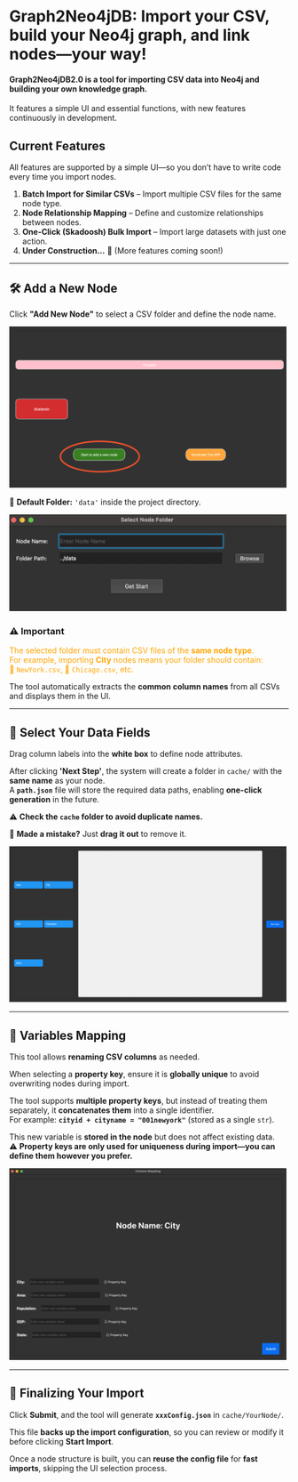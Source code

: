 # Graph2Neo4jDB: Import your CSV, build your Neo4j graph, and link nodes—your way!

#### **Graph2Neo4jDB2.0 is a tool for importing CSV data into Neo4j and building your own knowledge graph.**  
It features a simple UI and essential functions, with new features continuously in development.

## **Current Features**

All features are supported by a simple UI—so you don’t have to write code every time you import nodes.  

1. **Batch Import for Similar CSVs** – Import multiple CSV files for the same node type.  
2. **Node Relationship Mapping** – Define and customize relationships between nodes.  
3. **One-Click (Skadoosh) Bulk Import** – Import large datasets with just one action.  
4. **Under Construction...** 🚧 (More features coming soon!)  

---

## 🛠 **Add a New Node**  

Click **"Add New Node"** to select a CSV folder and define the node name.  

<img src="images/startAddNode.png" width="500">

📂 **Default Folder:** `'data'` inside the project directory.  

<img src="images/selectCsvFolder.png" width="500">

### ⚠️ **Important**  

<span style="color:orange">The selected folder must contain CSV files of the **same node type**.  
For example, importing **City** nodes means your folder should contain:  
🗽 `NewYork.csv`, 🌆 `Chicago.csv`, etc.  

The tool automatically extracts the **common column names** from all CSVs and displays them in the UI.</span>

---

## 🎯 **Select Your Data Fields**  

Drag column labels into the **white box** to define node attributes.  

After clicking **'Next Step'**, the system will create a folder in `cache/` with the **same name** as your node.  
A **`path.json`** file will store the required data paths, enabling **one-click generation** in the future.  

⚠ **Check the `cache` folder to avoid duplicate names.**  

🔄 **Made a mistake?** Just **drag it out** to remove it.  

<img src="images/columnSelect.png" width="500">

---

## 🔗 **Variables Mapping**  

This tool allows **renaming CSV columns** as needed.  

When selecting a **property key**, ensure it is **globally unique** to avoid overwriting nodes during import.  

The tool supports **multiple property keys**, but instead of treating them separately, it **concatenates them** into a single identifier.  
For example: **`cityid + cityname = "001newyork"`** (stored as a single `str`).  

This new variable is **stored in the node** but does not affect existing data.  
⚠ **Property keys are only used for uniqueness during import—you can define them however you prefer.**  

<img src="images/columnMapping.png" width="500">

---

## 🚀 **Finalizing Your Import**  

Click **Submit**, and the tool will generate **`xxxConfig.json`** in `cache/YourNode/`.  

This file **backs up the import configuration**, so you can review or modify it before clicking **Start Import**.  

Once a node structure is built, you can **reuse the config file** for **fast imports**, skipping the UI selection process.  

